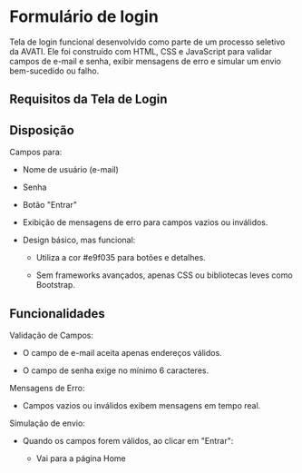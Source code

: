 # Formulário de login

Tela de login funcional desenvolvido como parte de um processo seletivo da AVATI. Ele foi construído com HTML, CSS e JavaScript para validar campos de e-mail e senha, exibir mensagens de erro e simular um envio bem-sucedido ou falho.

## Requisitos da Tela de Login

## Disposição

Campos para:

- Nome de usuário (e-mail)

- Senha

- Botão "Entrar"

- Exibição de mensagens de erro para campos vazios ou inválidos.

- Design básico, mas funcional:

  - Utiliza a cor #e9f035 para botões e detalhes.

  - Sem frameworks avançados, apenas CSS ou bibliotecas leves como Bootstrap.

## Funcionalidades

Validação de Campos:

- O campo de e-mail aceita apenas endereços válidos.

- O campo de senha exige no mínimo 6 caracteres.

Mensagens de Erro:

- Campos vazios ou inválidos exibem mensagens em tempo real.

Simulação de envio:

- Quando os campos forem válidos, ao clicar em "Entrar":
  
  - Vai para a página Home